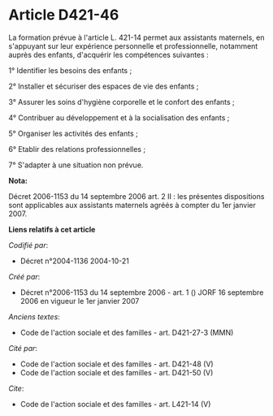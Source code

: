 # Article D421-46

La formation prévue à l'article L. 421-14 permet aux assistants maternels, en s'appuyant sur leur expérience personnelle et
professionnelle, notamment auprès des enfants, d'acquérir les compétences suivantes : 

1° Identifier les besoins des enfants ; 

2° Installer et sécuriser des espaces de vie des enfants ; 

3° Assurer les soins d'hygiène corporelle et le confort des enfants ; 

4° Contribuer au développement et à la socialisation des enfants ; 

5° Organiser les activités des enfants ; 

6° Etablir des relations professionnelles ; 

7° S'adapter à une situation non prévue.

**Nota:**

Décret 2006-1153 du 14 septembre 2006 art. 2 II : les présentes dispositions sont applicables aux assistants maternels agréés
à compter du 1er janvier 2007.

**Liens relatifs à cet article**

_Codifié par_:

  - Décret n°2004-1136 2004-10-21

_Créé par_:

  - Décret n°2006-1153 du 14 septembre 2006 - art. 1 () JORF 16 septembre 2006 en vigueur le 1er janvier 2007

_Anciens textes_:

  - Code de l'action sociale et des familles - art. D421-27-3 (MMN)

_Cité par_:

  - Code de l'action sociale et des familles - art. D421-48 (V)
  - Code de l'action sociale et des familles - art. D421-50 (V)

_Cite_:

  - Code de l'action sociale et des familles - art. L421-14 (V)
